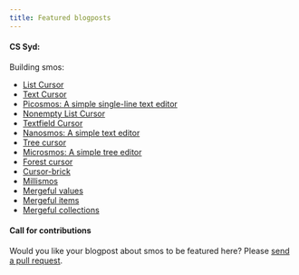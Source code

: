 ```yaml
---
title: Featured blogposts
---
```


#### CS Syd:

Building smos:

* [List Cursor](https://cs-syd.eu/posts/2018-10-28-cursor-list)
* [Text Cursor](https://cs-syd.eu/posts/2018-11-28-cursors-text)
* [Picosmos: A simple single-line text editor](https://cs-syd.eu/posts/2018-12-14-picosmos)
* [Nonempty List Cursor](hhttps://cs-syd.eu/posts/2019-01-14-cursors-nonempty-list)
* [Textfield Cursor](https://cs-syd.eu/posts/2019-02-14-cursors-textfield)
* [Nanosmos: A simple text editor](https://cs-syd.eu/posts/2019-03-28-nanosmos)
* [Tree cursor](https://cs-syd.eu/posts/2019-05-28-cursors-tree)
* [Microsmos: A simple tree editor](https://cs-syd.eu/posts/2019-06-28-microsmos)
* [Forest cursor](https://cs-syd.eu/posts/2019-07-28-cursors-forest)
* [Cursor-brick](https://cs-syd.eu/posts/2019-08-14-cursor-brick)
* [Millismos](https://cs-syd.eu/posts/2019-08-14-cursor-brick)
* [Mergeful values](https://cs-syd.eu/posts/2019-10-14-mergeful-value)
* [Mergeful items](https://cs-syd.eu/posts/2019-11-28-mergeful-item)
* [Mergeful collections](https://cs-syd.eu/posts/2019-12-28-mergeful-collection)


#### Call for contributions

Would you like your blogpost about smos to be featured here?
Please [send a pull request](https://github.com/NorfairKing/smos).
